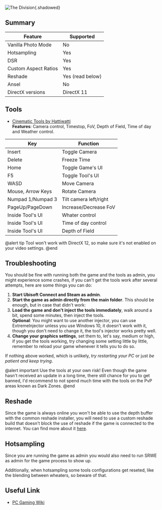 ![The Division](Images\thedivision_header.png "Shot by SammirLlm"){.shadowed}
 
## Summary
 
Feature | Supported
--|--
Vanilla Photo Mode | No
Hotsampling | Yes
DSR | Yes
Custom Aspect Ratios | Yes
Reshade | Yes (read below)
Ansel | No
DirectX versions | DirectX 11
 
 
## Tools
* [Cinematic Tools by Hattiwatti](https://www.mediafire.com/file/mheyys1uka0wbjd/CT_TheDivision18_20181003.rar/file)  
**Features**: Camera control, Timestop, FoV, Depth of Field, Time of day and Weather control. 
 
Key | Function
--|--|
Insert | Toggle Camera
Delete | Freeze Time
Home | Toggle Game's UI
F5 | Toggle Tool's UI
WASD | Move Camera
Mouse, Arrow Keys | Rotate Camera
Numpad 1/Numpad 3 | Tilt camera left/right
PageUp/PageDown | Increase/Decrease FoV
Inside Tool's UI | Whater control
Inside Tool's UI | Time of day control
Inside Tool's UI | Depth of Field
 
@alert tip 
Tool won't work with DirectX 12, so make sure it's not enabled on your video settings.
@end
 
## Troubleshooting
You should be fine with running both the game and the tools as admin, you might experience some crashes, if you can't get the tools work after several attempts, here are some things you can do:
 
1. **Start Ubisoft Connect and Steam as admin**.
2. **Start the game as admin directly from the main folder**. This should be enough, but in case that didn't work:
3. **Load the game and don't inject the tools immediately**, walk around a bit, spend some minutes, then inject the tools.  
**Optional**: You might want to use another injector, you can use ExtremeInjector unless you use Windows 10, it doesn't work with it, though you don't need to change it, the tool's injector works pretty well.
4. **Change your graphics settings**, set them to, let's say, medium or high, if you get the tools working, try changing some setting little by little, remember to reload your game whenever it tells you to do so.
 
If nothing above worked, which is unlikely, *try restarting your PC* or just *be patient and keep trying*.
 
@alert important
Use the tools at your own risk! Even though the game hasn't received an update in a long time, there still chance for you to get banned, I'd recommend to not spend much time with the tools on the PvP areas known as Dark Zones.
@end
 
## Reshade
 
Since the game is always online you won't be able to use the depth buffer with the common reshade installer, you will need to use a custom reshade build that doesn't block the use of reshade if the game is connected to the internet. You can find more about it [here](https://framedsc.github.io/ReshadeGuides/setupreshade.htm#depth-buffer-on-online-games).
 
 
## Hotsampling
 
Since you are running the game as admin you would also need to run SRWE as admin for the game process to show up. 
 
Additionally, when hotsampling some tools configurations get reseted, like the blending between wheaters, so beware of that.
 
## Useful Link
 
* [PC Gaming Wiki](https://www.pcgamingwiki.com/wiki/Tom_Clancy%27s_The_Division)